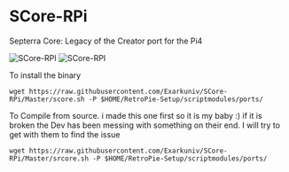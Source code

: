 # SCore-RPi
Septerra Core: Legacy of the Creator port for the Pi4

![SCore-RPI](http://sfmag.hu/wp-content/uploads/2020/01/septerra-core.jpg)
![SCore-RPI](https://www.macgamestore.com/images_screenshots/septerra-core-24284.jpg)


To install the binary 

`wget https://raw.githubusercontent.com/Exarkuniv/SCore-RPi/Master/score.sh -P $HOME/RetroPie-Setup/scriptmodules/ports/`



To Compile from source.
i made this one first so it is my baby :) if it is broken the Dev has been messing with something on their end. 
I will try to get with them to find the issue

`wget https://raw.githubusercontent.com/Exarkuniv/SCore-RPi/Master/srcore.sh -P $HOME/RetroPie-Setup/scriptmodules/ports/`

